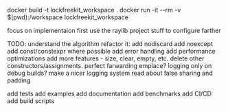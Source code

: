 docker build -t lockfreekit_workspace .
docker run -it --rm -v $(pwd):/workspace lockfreekit_workspace

focus on implementaion first
use the raylib project stuff to configure farther

TODO:
understand the algorithm
refactor it:
	add nodiscard
	add noexcept
	add const/constexpr where possible
	add error handling
	add performance optimizations
	add more features - size, clear, empty, etc.
	delete other constructors/assignments.
	perfect farwarding
	emplace?
	logging only on debug builds? make a nicer logging system
	read about false sharing and padding

add tests
add examples
add documentation
add benchmarks
add CI/CD
add build scripts